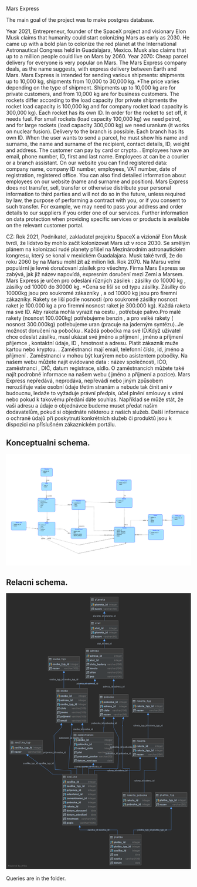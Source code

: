 Mars Express

The main goal of the project was to make postgres database.

Year 2021, Entrepreneur, founder of the SpaceX project and visionary Elon Musk claims that humanity could start colonizing Mars as early as 2030. He came up with a bold plan to colonize the red planet at the International Astronautical Congress held in Guadalajara, Mexico. Musk also claims that up to a million people could live on Mars by 2060. Year 2070: Cheap parcel delivery for everyone is very popular on Mars.
The Mars Express company deals, as the name suggests, with express delivery between Earth and Mars. Mars Express is intended for sending various shipments: shipments up to 10,000 kg, shipments from 10,000 to 30,000 kg. *The price varies depending on the type of shipment. Shipments up to 10,000 kg are for private customers, and from 10,000 kg are for business customers. The rockets differ according to the load capacity (for private shipments the rocket load capacity is 100,000 kg and for company rocket load capacity is 300,000 kg). Each rocket has its own ID. In order for the rocket to set off, it needs fuel. For small rockets (load capacity 100,000 kg) we need petrol, and for large rockets (load capacity 300,000 kg) we need uranium (it works on nuclear fusion). Delivery to the branch is possible. Each branch has its own ID. When the user wants to send a parcel, he must show his name and surname, the name and surname of the recipient, contact details, ID, weight and address. The customer can pay by card or crypto. . Employees have an email, phone number, ID, first and last name. Employees at can be a courier or a branch assistant. On our website you can find registered data: company name, company ID number, employees, VAT number, date of registration, registered office. You can also find detailed information about employees on our website (name and surname and position). Mars Express does not transfer, sell, transfer or otherwise distribute your personal information to third parties and will not do so in the future, unless required by law, the purpose of performing a contract with you, or if you consent to such transfer. For example, we may need to pass your address and order details to our suppliers if you order one of our services. Further information on data protection when providing specific services or products is available on the relevant customer portal.



CZ:
Rok 2021, Podnikatel, zakladatel projektu SpaceX a vizionář Elon Musk tvrdí, že lidstvo by mohlo začít kolonizovat Mars už v roce 2030. Se smělým plánem na kolonizaci rudé planety přišel na Mezinárodním astronautickém kongresu, který se konal v mexickém Guadalajara. Musk také tvrdí, že do roku 2060 by na Marsu mohl žít až milion lidí. Rok 2070. Na Marsu velmi populární je levné doručovaní zásilek pro všechny.
Firma Mars Express se zabývá, jak již název napovídá, expresním doručení mezi Zemí a Marsem. Mars Express je určen pro odeslání různých zásilek : zásilky do 10000 kg , zásilky od 10000 do 30000 kg. \*Cena se liší se od typu zásilky. Zásilky do 10000kg jsou pro soukromé zákazníky , a od 10000 kg jsou pro firemní zákazníky. Rakety se liší podle nosnosti (pro soukromé zásilky nosnost raket je 100.000 kg a pro firemní nosnost raket je 300.000 kg). Každá raketa ma své ID. Aby raketa mohla vyrazit na cestu , potřebuje palivo.Pro malé rakety (nosnost 100.000kg) potřebujeme benzin , a pro velké rakety ( nosnost 300.000kg) potřebujeme uran (pracuje na jaderným syntézu)..Je možnost doručení na pobočku . Každá pobočka ma své ID.Když uživatel chce odeslat zásilku, musí ukázat své jméno a příjmení , jméno a příjmení příjemce , kontaktní údaje, ID , hmotnost a adresu. Platit zákazník muže kartou nebo kryptou. . Zaměstnanci mají email, telefonní číslo, id, jméno a příjmení . Zaměstnanci v mohou být kurýrem nebo asistentem pobočky. Na našem webu můžete najít evidované data : název společnosti, IČO, zaměstnanci , DIČ, datum registrace, sídlo. O zaměstnancích můžete také najít podrobné informace na našem webu ( jméno a příjmení a pozice). Mars Express nepředává, neprodává, nepřevádí nebo jiným způsobem nerozšiřuje vaše osobní údaje třetím stranám a nebude tak činit ani v budoucnu, ledaže to vyžaduje právní předpis, účel plnění smlouvy s vámi nebo pokud k takovému předání dáte souhlas. Například se může stát, že vaši adresu a údaje o objednávce budeme muset předat našim dodavatelům, pokud si objednáte některou z našich služeb. Další informace o ochraně údajů při poskytnutí konkrétních služeb či produktů jsou k dispozici na příslušném zákaznickém portálu.


## Konceptualni schema.
![Konceptualni schema](/diagram.png)

## Relacni schema.
![Relacni schema](/relational_schema.png)

Queries are in the folder.